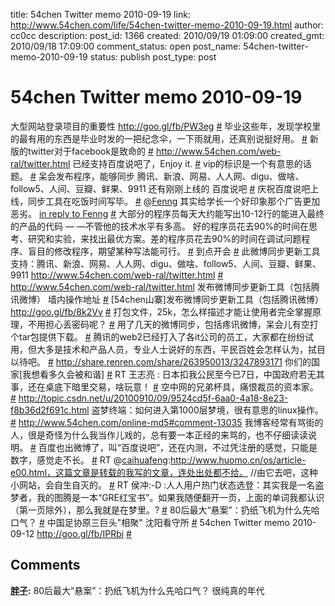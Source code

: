 title: 54chen Twitter memo 2010-09-19 
link: http://www.54chen.com/life/54chen-twitter-memo-2010-09-19.html
author: cc0cc
description: 
post_id: 1366
created: 2010/09/19 01:09:00
created_gmt: 2010/09/18 17:09:00
comment_status: open
post_name: 54chen-twitter-memo-2010-09-19
status: publish
post_type: post

# 54chen Twitter memo 2010-09-19 

大型网站登录项目的重要性 <http://goo.gl/fb/PW3eg> [#](http://twitter.com/54chen/statuses/24718627964) 毕业这些年，发现学校里的最有用的东西是毕业时发的一把纪念伞，一下雨就用，还真别说挺好用。 [#](http://twitter.com/54chen/statuses/24715310027) 新版的twitter对于facebook是致命的 [#](http://twitter.com/54chen/statuses/24649619396) <http://www.54chen.com/web-ral/twitter.html> 已经支持百度说吧了，Enjoy it. [#](http://twitter.com/54chen/statuses/24640909221) vip的标识是一个有意思的话题。 [#](http://twitter.com/54chen/statuses/24639723882) 呆会发布程序，能够同步 腾讯、新浪、网易、人人网、digu、做啥、follow5、人间、豆瓣、鲜果、9911 还有刚刚上线的 百度说吧 [#](http://twitter.com/54chen/statuses/24638336560) 庆祝百度说吧上线，同步工具在吃饭时间写毕。 [#](http://twitter.com/54chen/statuses/24638108992) @[Fenng](http://twitter.com/Fenng) 其实给学长一个好印象那个广告更加恶劣。 [in reply to Fenng](http://twitter.com/Fenng/statuses/24546202917) [#](http://twitter.com/54chen/statuses/24546884147) 大部分的程序员每天大约能写出10-12行的能进入最终的产品的代码 — —不管他的技术水平有多高。 好的程序员花去90%的时间在思考、研究和实验，来找出最优方案。差的程序员花去90%的时间在调试问题程序、盲目的修改程序，期望某种写法能可行。 [#](http://twitter.com/54chen/statuses/24528396761) 到点开会 [#](http://twitter.com/54chen/statuses/24463608898) 此微博同步更新工具 支持：腾讯、新浪、网易、人人网、digu、做啥、follow5、人间、豆瓣、鲜果、9911 <http://www.54chen.com/web-ral/twitter.html> [#](http://twitter.com/54chen/statuses/24454376144) <http://www.54chen.com/web-ral/twitter.html> 发布微博同步更新工具（包括腾讯微博） 墙内操作地址 [#](http://twitter.com/54chen/statuses/24453550855) [54chen山寨]发布微博同步更新工具（包括腾讯微博） <http://goo.gl/fb/8k2Vv> [#](http://twitter.com/54chen/statuses/24453486169) 打包文件，25k，怎么样描述才能让使用者完全掌握原理，不用担心丢密码呢？ [#](http://twitter.com/54chen/statuses/24439710042) 用了几天的微博同步，包括疼讯微博，呆会儿有空打个tar包提供下载。 [#](http://twitter.com/54chen/statuses/24436756419) 腾讯的web2已经打入了各it公司的员工，大家都在纷纷试用，但大多是技术和产品人员，专业人士说好的东西，平民百姓会怎样认为，拭目以待吧。 [#](http://twitter.com/54chen/statuses/24434963698) <http://share.renren.com/share/263950013/3247893171> 你们的国家[我想看多久会被和谐] [#](http://twitter.com/54chen/statuses/24434737494) RT 王志亮 : 日本扣我公民至今已7日，中国政府若无其事，还在桌底下暗里交易，啥玩意！ [#](http://twitter.com/54chen/statuses/24434444965) 空中网的兄弟杯具，痛恨裁员的资本家。 [#](http://twitter.com/54chen/statuses/24367727436) <http://topic.csdn.net/u/20100910/09/9524cd5f-6aa0-4a18-8e23-f8b36d2f691c.html> 盗梦终端：如何进入第1000层梦境，很有意思的linux操作。 [#](http://twitter.com/54chen/statuses/24364705773) <http://www.54chen.com/online-md5#comment-13035> 我博客经常有骂街的人，很是奇怪为什么我当作儿戏的，总有要一本正经的来骂的，也不仔细读读说明。 [#](http://twitter.com/54chen/statuses/24363560507) 百度也出微博了，叫“百度说吧”，还在内测，不过凭注册的感觉，只能是数字，感觉走不长。 [#](http://twitter.com/54chen/statuses/24362189263) RT @[caihuafeng](http://twitter.com/caihuafeng):http://www.huomo.cn/os/article-e00.html，这篇文章是转载的我写的文章，连处出处都不给。 //由它去吧，这种小网站，会自生自灭的。 [#](http://twitter.com/54chen/statuses/24345539561) RT 侯冲:-D :人人用户热门状态选登：其实我是一名盗梦者，我的图腾是一本“GRE红宝书”。如果我随便翻开一页，上面的单词我都认识（第一页除外），那么我就是在梦里。? [#](http://twitter.com/54chen/statuses/24337908020) 80后最大“悬案”：扔纸飞机为什么先哈口气？ [#](http://twitter.com/54chen/statuses/24336054621) 中国足协原三巨头"相聚" 沈阳看守所 [#](http://twitter.com/54chen/statuses/24335818300) 54chen Twitter memo 2010-09-12 <http://goo.gl/fb/IPRbi> [#](http://twitter.com/54chen/statuses/24244320968)

## Comments

**[胖子](#13057 "2010-09-19 11:18:17"):** 80后最大“悬案”：扔纸飞机为什么先哈口气？ 很纯真的年代

